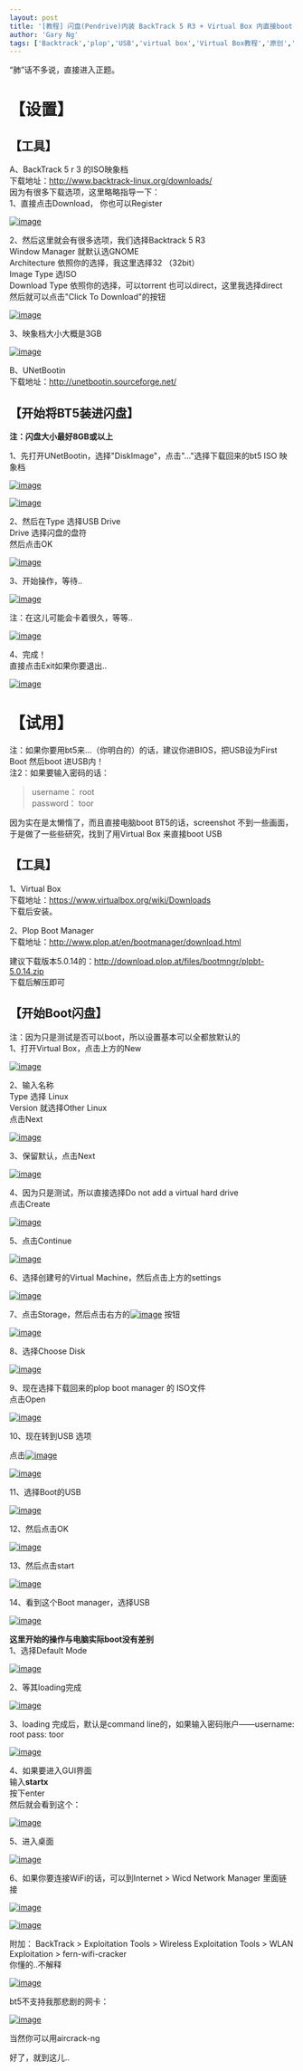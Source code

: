 ```yaml
---
layout: post
title: '[教程] 闪盘(Pendrive)内装 BackTrack 5 R3 + Virtual Box 内直接boot USB 教程'
author: 'Gary Ng'
tags: ['Backtrack','plop','USB','virtual box','Virtual Box教程','原创','教程']
---
```


“肺”话不多说，直接进入正题。  

# 【设置】

## 【工具】

A、BackTrack 5 r 3 的ISO映象档  
 下载地址：<http://www.backtrack-linux.org/downloads/>  
 因为有很多下载选项，这里略略指导一下：  
 1、直接点击Download， 你也可以Register  

[![image](http://lh4.ggpht.com/-J0UgYcjhhSY/UiCjj7Q8N3I/AAAAAAAAEPw/WFem9cUH1ko/image_thumb.png?imgmax=800 "image")](http://lh5.ggpht.com/-lzd7nX-lH90/UiCjjFl0usI/AAAAAAAAEPo/w8_umTWNItM/s1600-h/image%25255B2%25255D.png)  
  
 2、然后这里就会有很多选项，我们选择Backtrack 5 R3  
 Window Manager 就默认选GNOME  
 Architecture 依照你的选择，我这里选择32 （32bit）  
 Image Type 选ISO  
 Download Type 依照你的选择，可以torrent
也可以direct，这里我选择direct  
 然后就可以点击"Click To Download"的按钮  

[![image](http://lh3.ggpht.com/-SmQyW1AhASo/UiCjlQIN27I/AAAAAAAAEQA/P2CZKhcbqJg/image_thumb%25255B2%25255D.png?imgmax=800 "image")](http://lh4.ggpht.com/-4MP5Bod5cYY/UiCjkoUxLJI/AAAAAAAAEP4/GE8SvDIk1DE/s1600-h/image%25255B8%25255D.png)  
  
 3、映象档大小大概是3GB  

[![image](http://lh6.ggpht.com/-IuQULPH6Nds/UiCjmcy0qpI/AAAAAAAAEQQ/L4zV3buqv44/image_thumb%25255B3%25255D.png?imgmax=800 "image")](http://lh4.ggpht.com/-7dJ2niMyQYM/UiCjl9yonRI/AAAAAAAAEQI/2V0eadH8Y-k/s1600-h/image%25255B11%25255D.png)  
  
 B、UNetBootin  
 下载地址：<http://unetbootin.sourceforge.net/>  
  

## 【开始将BT5装进闪盘】

**注：闪盘大小最好8GB或以上**  
  
 1、先打开UNetBootin，选择"DiskImage"，点击"…"选择下载回来的bt5 ISO
映象档  

[![image](http://lh4.ggpht.com/-HXCK0DGli-4/UiCjnkB9LHI/AAAAAAAAEQg/rIqVcqaXU-U/image_thumb%25255B4%25255D.png?imgmax=800 "image")](http://lh5.ggpht.com/-Qxjr5yxhX1Q/UiCjm8uN1lI/AAAAAAAAEQY/qXkjfDsAB_s/s1600-h/image%25255B14%25255D.png)  
  

[![image](http://lh5.ggpht.com/-FDln5_I0Q9k/UiCjo35ttQI/AAAAAAAAEQw/ks5prAzuL5c/image_thumb%25255B5%25255D.png?imgmax=800 "image")](http://lh6.ggpht.com/-N65848dcNEw/UiCjoGUpoZI/AAAAAAAAEQo/-QEUheSamIY/s1600-h/image%25255B17%25255D.png)  
  
 2、然后在Type 选择USB Drive  
 Drive 选择闪盘的盘符  
 然后点击OK  

[![image](http://lh4.ggpht.com/-XJlhadnmJ2I/UiCjp7rknFI/AAAAAAAAERA/dv57PXbxAaU/image_thumb%25255B6%25255D.png?imgmax=800 "image")](http://lh3.ggpht.com/-RhmjTBBzaa0/UiCjpVilNnI/AAAAAAAAEQ4/vPcUtNqgO-s/s1600-h/image%25255B20%25255D.png)  
  
 3、开始操作，等待..  

[![image](http://lh3.ggpht.com/-QQNZoAJ3lHE/UiCjrNZinpI/AAAAAAAAERQ/Ej378ifhfKk/image_thumb%25255B7%25255D.png?imgmax=800 "image")](http://lh5.ggpht.com/-c56Qme33A_4/UiCjqhm2GQI/AAAAAAAAERE/FCoWDqC-7kU/s1600-h/image%25255B23%25255D.png)  
  
 注：在这儿可能会卡着很久，等等..  

[![image](http://lh3.ggpht.com/-au-A4sADANA/UiCjsdNZqyI/AAAAAAAAERg/pRmaPBJXaUQ/image_thumb%25255B8%25255D.png?imgmax=800 "image")](http://lh4.ggpht.com/-dtaUB2OdNgI/UiCjr3WMfQI/AAAAAAAAERY/jlcDObSybi0/s1600-h/image%25255B26%25255D.png)  
  
 4、完成！  
 直接点击Exit如果你要退出..  
  

[![image](http://lh5.ggpht.com/-001hgnFYc0I/UiCjtbZPc1I/AAAAAAAAERw/I1s1ExK2ewI/image_thumb%25255B9%25255D.png?imgmax=800 "image")](http://lh3.ggpht.com/-8RPYub1Dcbo/UiCjs-MbphI/AAAAAAAAERo/sIXX1cmKUcU/s1600-h/image%25255B29%25255D.png)  
  

# 【试用】

注：如果你要用bt5来…（你明白的）的话，建议你进BIOS，把USB设为First Boot
然后boot 进USB内！  
 注2：如果要输入密码的话：  

> username： root  
>  password： toor

因为实在是太懒惰了，而且直接电脑boot BT5的话，screenshot
不到一些画面，于是做了一些些研究，找到了用Virtual Box 来直接boot USB  

## 【工具】

1、Virtual Box  
 下载地址：<https://www.virtualbox.org/wiki/Downloads>  
 下载后安装。  
  
 2、Plop Boot Manager  
 下载地址：<http://www.plop.at/en/bootmanager/download.html>  

建议下载版本5.0.14的：<http://download.plop.at/files/bootmngr/plpbt-5.0.14.zip>  
 下载后解压即可  
  

## 【开始Boot闪盘】

注：因为只是测试是否可以boot，所以设置基本可以全都放默认的  
 1、打开Virtual Box，点击上方的New  

[![image](http://lh6.ggpht.com/-TPwTWg8MHdQ/UiCjuqDju4I/AAAAAAAAESA/rZd3cXlw_t4/image_thumb%25255B10%25255D.png?imgmax=800 "image")](http://lh5.ggpht.com/-SzbH78az22o/UiCjt0AFAoI/AAAAAAAAER4/HahTsHsGVVU/s1600-h/image%25255B32%25255D.png)  
  
 2、输入名称  
 Type 选择 Linux  
 Version 就选择Other Linux  
 点击Next  

[![image](http://lh4.ggpht.com/-aDRrkieOO8g/UiCjvrER7jI/AAAAAAAAESQ/L8sPj1xcpSM/image_thumb%25255B11%25255D.png?imgmax=800 "image")](http://lh5.ggpht.com/-jBUF43694So/UiCjvDTUbHI/AAAAAAAAESI/I-AJvNujnxY/s1600-h/image%25255B35%25255D.png)  
  
 3、保留默认，点击Next  

[![image](http://lh6.ggpht.com/-bdrPXZv0dGo/UiCjw2VmzhI/AAAAAAAAESg/TbMNECS_pug/image_thumb%25255B12%25255D.png?imgmax=800 "image")](http://lh3.ggpht.com/-fYQw64lmtLM/UiCjwaExW6I/AAAAAAAAESY/T9DzktU5BZI/s1600-h/image%25255B38%25255D.png)  
  
 4、因为只是测试，所以直接选择Do not add a virtual hard drive  
 点击Create  

[![image](http://lh4.ggpht.com/-7IRmVqQdDlw/UiCjyHI_4mI/AAAAAAAAESw/fhBHpI0N8EY/image_thumb%25255B13%25255D.png?imgmax=800 "image")](http://lh3.ggpht.com/-iJq_O-Dv_kg/UiCjxaXJH3I/AAAAAAAAESo/OfZpAm4AyX8/s1600-h/image%25255B41%25255D.png)  
  
 5、点击Continue  

[![image](http://lh3.ggpht.com/-urn21grOH0M/UiCjzHd-S4I/AAAAAAAAETA/ui6p5h3sLPg/image_thumb%25255B14%25255D.png?imgmax=800 "image")](http://lh3.ggpht.com/-ihPfIgGibF0/UiCjyt2w5xI/AAAAAAAAES4/3-0aLoAawss/s1600-h/image%25255B44%25255D.png)  
  
 6、选择创建号的Virtual Machine，然后点击上方的settings  

[![image](http://lh3.ggpht.com/-L3ThXysX65U/UiCj0UPlnEI/AAAAAAAAETQ/FjM0BkCPD_4/image_thumb%25255B15%25255D.png?imgmax=800 "image")](http://lh4.ggpht.com/-jZ67qBe9NxE/UiCjzsKV5sI/AAAAAAAAETI/Z8YXmoaRm_A/s1600-h/image%25255B47%25255D.png)  
  

7、点击Storage，然后点击右方的[![image](http://lh4.ggpht.com/-LnYls4vqo1Y/UiCj1at232I/AAAAAAAAETg/F70X7YoojrI/image_thumb%25255B17%25255D.png?imgmax=800 "image")](http://lh6.ggpht.com/-KIo6Uz-43Nk/UiCj0we-4kI/AAAAAAAAETY/1jIPHoqq5yE/s1600-h/image%25255B53%25255D.png)
按钮  

[![image](http://lh5.ggpht.com/-gMC4da2DGFQ/UiCj2gV6DBI/AAAAAAAAETw/AyQY0s-8qnM/image_thumb%25255B16%25255D.png?imgmax=800 "image")](http://lh6.ggpht.com/-sbLO4DH-RBk/UiCj1x_uGyI/AAAAAAAAETo/fehFAZsNiy8/s1600-h/image%25255B50%25255D.png)  
  
 8、选择Choose Disk  

[![image](http://lh3.ggpht.com/-lnbR6oN07DQ/UiCj3kIsbBI/AAAAAAAAEUA/yWhr9FEBVCA/image_thumb%25255B18%25255D.png?imgmax=800 "image")](http://lh5.ggpht.com/-WKRk_PD4ffA/UiCj3Ma89MI/AAAAAAAAET4/czLkMY2S9PQ/s1600-h/image%25255B56%25255D.png)  
  
 9、现在选择下载回来的plop boot manager 的 ISO文件  
 点击Open  

[![image](http://lh5.ggpht.com/-tSgDocCeeis/UiCj475F7TI/AAAAAAAAEUQ/ME0hLyfvblc/image_thumb%25255B19%25255D.png?imgmax=800 "image")](http://lh4.ggpht.com/-6Xyb8qmfDbU/UiCj4Tp60PI/AAAAAAAAEUI/xZuHcaqDKQw/s1600-h/image%25255B59%25255D.png)  
  
 10、现在转到USB 选项  

点击[![image](http://lh4.ggpht.com/-erWKQzUOrOg/UiCj54_gptI/AAAAAAAAEUg/v6YSvBJ2Z5Y/image_thumb%25255B22%25255D.png?imgmax=800 "image")](http://lh4.ggpht.com/-SebKAVNopTI/UiCj5YOaqDI/AAAAAAAAEUY/qaQ2pB_egHs/s1600-h/image%25255B68%25255D.png)  

[![image](http://lh4.ggpht.com/-9WQK5LPxLLQ/UiCj7DwHWfI/AAAAAAAAEUw/t-8SFzuE8qc/image_thumb%25255B20%25255D.png?imgmax=800 "image")](http://lh6.ggpht.com/-P7_5OO0AnGk/UiCj6S8EAfI/AAAAAAAAEUo/n21Sygn9HaE/s1600-h/image%25255B62%25255D.png)  
  
 11、选择Boot的USB  

[![image](http://lh5.ggpht.com/-JaEhrYInTVg/UiCj8MW4OcI/AAAAAAAAEVA/3rBpwc7P4OI/image_thumb%25255B23%25255D.png?imgmax=800 "image")](http://lh6.ggpht.com/-gpvZhs9qtQc/UiCj7ZvQ_9I/AAAAAAAAEU4/kvTGy0Ljs7s/s1600-h/image%25255B71%25255D.png)  
  
 12、然后点击OK  

[![image](http://lh3.ggpht.com/-JcPWFZEVpwg/UiCj9d9JqnI/AAAAAAAAEVQ/2bUbeDMvnyo/image_thumb%25255B24%25255D.png?imgmax=800 "image")](http://lh6.ggpht.com/-nLJmGhLGIwg/UiCj8jG756I/AAAAAAAAEVI/bhBXGgv7mR0/s1600-h/image%25255B74%25255D.png)  
  
 13、然后点击start  

[![image](http://lh4.ggpht.com/-1I0nwxnZf9o/UiCj_Elry5I/AAAAAAAAEVg/ued4eX_yQzo/image_thumb%25255B25%25255D.png?imgmax=800 "image")](http://lh5.ggpht.com/-N6vGGQMLIwk/UiCj-Y9Hn1I/AAAAAAAAEVY/aFx1ezRmF8w/s1600-h/image%25255B77%25255D.png)  
  
 14、看到这个Boot manager，选择USB  

[![image](http://lh3.ggpht.com/-7QRF7DYwVAU/UiCkAAym39I/AAAAAAAAEVw/0pOkgseB_Pc/image_thumb%25255B26%25255D.png?imgmax=800 "image")](http://lh4.ggpht.com/-mBinwAN_2TI/UiCj_uolNrI/AAAAAAAAEVo/tOHrS885NIM/s1600-h/image%25255B80%25255D.png)  
  
 **这里开始的操作与电脑实际boot没有差别**  
 1、选择Default Mode  

[![image](http://lh6.ggpht.com/--iqX32YovHM/UiCkBubvJiI/AAAAAAAAEWA/TPGdnieNvYo/image_thumb%25255B27%25255D.png?imgmax=800 "image")](http://lh4.ggpht.com/-xI-S-hJaBZk/UiCkA1W0MnI/AAAAAAAAEV4/yTgG6kpWUUA/s1600-h/image%25255B83%25255D.png)  
  
 2、等其loading完成  

[![image](http://lh3.ggpht.com/-hfjOTcbXXyA/UiCkC28LgxI/AAAAAAAAEWQ/3cjti-Fw3YE/image_thumb%25255B28%25255D.png?imgmax=800 "image")](http://lh3.ggpht.com/-96UxShz7Lsw/UiCkCPRGy1I/AAAAAAAAEWI/BhqPrMWxd2k/s1600-h/image%25255B86%25255D.png)  
  
 3、loading 完成后，默认是command line的，如果输入密码账户——username:
root pass: toor  

[![image](http://lh4.ggpht.com/--oY26AQj46c/UiCkEjWp3VI/AAAAAAAAEWg/mTUighiQuPs/image_thumb%25255B30%25255D.png?imgmax=800 "image")](http://lh3.ggpht.com/-jZLcR83XLQA/UiCkD5uDU2I/AAAAAAAAEWY/i7v0R1nBKbg/s1600-h/image%25255B92%25255D.png)  
  
 4、如果要进入GUI界面  
 输入**startx**  
 按下enter  
 然后就会看到这个：  

[![image](http://lh6.ggpht.com/-5EGQvsHj7ik/UiCkH1MW_4I/AAAAAAAAEWw/TUb59cFZ_yY/image_thumb%25255B31%25255D.png?imgmax=800 "image")](http://lh3.ggpht.com/-UiJk_UWtvyc/UiCkGHgaW3I/AAAAAAAAEWo/9WGzm4UjDvM/s1600-h/image%25255B95%25255D.png)  
  
 5、进入桌面  

[![image](http://lh6.ggpht.com/-vedJzgXlVMQ/UiCkK7v-QcI/AAAAAAAAEXA/I-Tr_HeDkII/image_thumb%25255B32%25255D.png?imgmax=800 "image")](http://lh6.ggpht.com/-xqaogB8ksCs/UiCkJXaYEQI/AAAAAAAAEW4/eTIEOkl--b8/s1600-h/image%25255B98%25255D.png)  
  
 6、如果你要连接WiFi的话，可以到Internet \> Wicd Network Manager
里面链接  

[![image](http://lh4.ggpht.com/-o0rMHs0Vu8s/UiCkNNQDfCI/AAAAAAAAEXQ/MqUzd5tp5VQ/image_thumb%25255B38%25255D.png?imgmax=800 "image")](http://lh4.ggpht.com/-0ne-U9Zx5Uk/UiCkL6U4BtI/AAAAAAAAEXI/NGsYvSChNzU/s1600-h/image%25255B116%25255D.png)  

[![image](http://lh3.ggpht.com/-ntDl__sePnY/UiCkOg44exI/AAAAAAAAEXg/mSgUSVjuniM/image_thumb%25255B39%25255D.png?imgmax=800 "image")](http://lh5.ggpht.com/-jFKPG-JE2QU/UiCkN-WJFlI/AAAAAAAAEXY/1_DOXlk6O1M/s1600-h/image%25255B119%25255D.png)  
  
 附加： BackTrack \> Exploitation Tools \> Wireless Exploitation Tools
\> WLAN Exploitation \> fern-wifi-cracker  
 你懂的..不解释  

[![image](http://lh5.ggpht.com/-dysJqRtgGN0/UiCkQ5t1InI/AAAAAAAAEXw/DgL1X0snlts/image_thumb%25255B33%25255D.png?imgmax=800 "image")](http://lh5.ggpht.com/-EnkWRKmyHO0/UiCkPsma4eI/AAAAAAAAEXo/ueUvkfdgcL4/s1600-h/image%25255B101%25255D.png)  
  
 bt5不支持我那悲剧的网卡：  

[![image](http://lh4.ggpht.com/-vW-4WptawI0/UiCkSoKBgwI/AAAAAAAAEYA/HZNzqwZ1U44/image_thumb%25255B34%25255D.png?imgmax=800 "image")](http://lh4.ggpht.com/-u6rrKKsKKTo/UiCkR58IAUI/AAAAAAAAEX4/0rSyH-qL3V8/s1600-h/image%25255B104%25255D.png)  
  
 当然你可以用aircrack-ng  
  
 好了，就到这儿..


